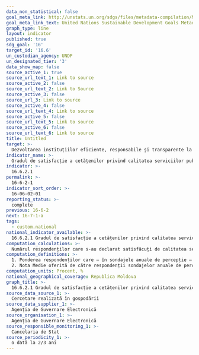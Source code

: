 ```yaml
---
data_non_statistical: false
goal_meta_link: http://unstats.un.org/sdgs/files/metadata-compilation/Metadata-Goal-16.pdf
goal_meta_link_text: United Nations Sustainable Development Goals Metadata (pdf 1361kB)
graph_type: line
layout: indicator
published: true
sdg_goal: '16'
target_id: '16.6'
un_custodian_agency: UNDP
un_designated_tier: '3'
data_show_map: false
source_active_1: true
source_url_text_1: Link to source
source_active_2: false
source_url_text_2: Link to Source
source_active_3: false
source_url_3: Link to source
source_active_4: false
source_url_text_4: Link to source
source_active_5: false
source_url_text_5: Link to source
source_active_6: false
source_url_text_6: Link to source
title: Untitled
target: >-
  Dezvoltarea instituțiilor eficiente, responsabile și transparente la toate nivelurile
indicator_name: >-
  Gradul de satisfacție a cetățenilor privind calitatea serviciilor publice accesate
indicator: >-
  16.6.2.1
permalink: >-
  16-6-2-1
indicator_sort_order: >-
  16-06-02-01
reporting_status: >-
  complete
previous: 16-6-2
next: 16-7-1-a
tags:
  - custom.national
national_indicator_available: >-
  16.6.2.1 Gradul de satisfacție a cetățenilor privind calitatea serviciilor publice accesate
computation_calculations: >-
  Numărul respondenților care s-au declarat satisfăcuți de calitatea serviciilor publice de care au beneficiat pe parcursul ultimelor 12 luni raportat la numărul total de respondenți exprimat în procente.
computation_definitions: >-
  1. Ponderea respondenților care – în sondajele anuale de percepție – s-au declarat satisfăcuți de calitatea serviciilor publice de care au beneficiat pe parcursul ultimelor 12 luni, marcând calitatea serviciilor accesate cu note de 5 si 6 pe o scară de la 1 la 6;<br> 
  2. Nota Medie oferită de către respondenții sondajelor anuale de percepție pentru aprecierea (pe o scară de la 1 la 6) a calității serviciilor publice de care aceștia au beneficiat pe parcursul ultimelor 12 luni.
computation_units: Procent, %
national_geographical_coverage: Republica Moldova
graph_title: >-
  16.6.2.1 Gradul de satisfacție a cetățenilor privind calitatea serviciilor publice accesate
source_data_source_1: >-
  Cercetare realizată în gospodării
source_data_supplier_1: >-
  Agenția de Guvernare Electronică
source_organisation_1: >-
  Agenția de Guvernare Electronică
source_responsible_monitoring_1: >-
  Cancelaria de Stat
source_periodicity_1: >-
  o dată la 2/3 ani
---
```

